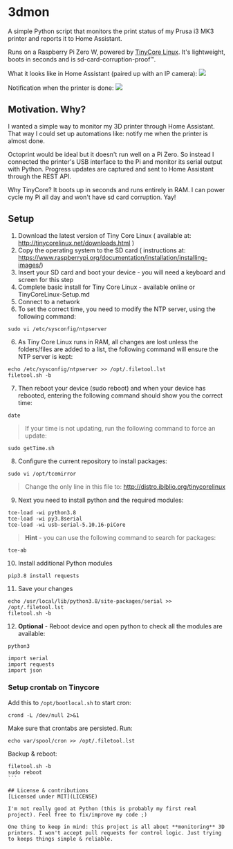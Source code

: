# 3dmon

A simple Python script that monitors the print status of my Prusa i3 MK3 printer and reports it to Home Assistant.

Runs on a Raspberry Pi Zero W, powered by [TinyCore Linux](http://tinycorelinux.net). It's lightweight, boots in seconds and is sd-card-corruption-proof™️.

What it looks like in Home Assistant (paired up with an IP camera):
![](https://savjee.github.io/3dmon/screenshot.png)

Notification when the printer is done:
![](https://savjee.github.io/3dmon/screenshot-notification.jpg)

## Motivation. Why?
I wanted a simple way to monitor my 3D printer through Home Assistant. That way I could set up automations like: notify me when the printer is almost done.

Octoprint would be ideal but it doesn't run well on a Pi Zero. So instead I connected the printer's USB interface to the Pi and monitor its serial output with Python. Progress updates are captured and sent to Home Assistant through the REST API.

Why TinyCore? It boots up in seconds and runs entirely in RAM. I can power cycle my Pi all day and won't have sd card corruption. Yay!

## Setup

1. Download the latest version of Tiny Core Linux ( available at: http://tinycorelinux.net/downloads.html )
2. Copy the operating system to the SD card ( instructions at: https://www.raspberrypi.org/documentation/installation/installing-images/)
3. Insert your SD card and boot your device - you will need a keyboard and screen for this step
4. Complete basic install for Tiny Core Linux - available online or TinyCoreLinux-Setup.md
5. Connect to a network
6. To set the correct time, you need to modify the NTP server, using the following command:
```
sudo vi /etc/sysconfig/ntpserver
```
6. As Tiny Core Linux runs in RAM, all changes are lost unless the folders/files are added to a list, the following command will ensure the NTP server is kept:
```
echo /etc/sysconfig/ntpserver >> /opt/.filetool.lst
filetool.sh -b
```
7. Then reboot your device (sudo reboot) and when your device has rebooted, entering the following command should show you the correct time:
```
date
```
> If your time is not updating, run the following command to force an update:
```
sudo getTime.sh
```
8. Configure the current repository to install packages:
```
sudo vi /opt/tcemirror
```
> Change the only line in this file to: http://distro.ibiblio.org/tinycorelinux

9. Next you need to install python and the required modules:
```
tce-load -wi python3.8
tce-load -wi py3.8serial
tce-load -wi usb-serial-5.10.16-piCore
```
> **Hint** - you can use the following command to search for packages:
```
tce-ab
```
10. Install additional Python modules
```
pip3.8 install requests

```
<!-- FUTURE pip3.8 install paho-mqtt -->
11. Save your changes
```
echo /usr/local/lib/python3.8/site-packages/serial >> /opt/.filetool.lst
filetool.sh -b
```
12. **Optional** - Reboot device and open python to check all the modules are available:
```
python3

import serial
import requests
import json
```
<!-- FUTURE import paho.mqtt.client as mqtt -->

### Setup crontab on Tinycore
Add this to `/opt/bootlocal.sh` to start cron:

```
crond -L /dev/null 2>&1
```

Make sure that crontabs are persisted. Run: 

```
echo var/spool/cron >> /opt/.filetool.lst
```

Backup & reboot:
````
filetool.sh -b
sudo reboot
```

## License & contributions
[Licensed under MIT](LICENSE)

I'm not really good at Python (this is probably my first real project). Feel free to fix/improve my code ;)

One thing to keep in mind: this project is all about **monitoring** 3D printers. I won't accept pull requests for control logic. Just trying to keeps things simple & reliable.
